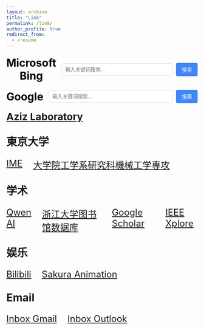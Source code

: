 ```yaml
---
layout: archive
title: "Link"
permalink: /link/
author_profile: true
redirect_from:
  - /resume
---
```


<!-- 固定Bing搜索栏 -->
<div align="center" style="margin: 20px 0;">
  <form action="https://www.bing.com/search" method="get" target="_blank" style="display: flex; align-items: center;">
    <span style="font-size: 28px; font-weight: bold; color: #000000; margin-right: 15px;">Microsoft Bing</span>
    <input type="text" name="q" placeholder="输入关键词搜索..." style="width: 500px; padding: 8px; border: 1px solid #ddd; border-radius: 4px;">
    <input type="submit" value="搜索" style="padding: 8px 15px; margin-left: 10px; background-color: #4285F4; color: white; border: none; border-radius: 4px; cursor: pointer;">
  </form>
</div>

<!-- 固定Google搜索栏 -->
<div align="center" style="margin: 20px 0;">
  <form action="https://www.google.com/search" method="get" target="_blank" style="display: flex; align-items: center;">
    <span style="font-size: 28px; font-weight: bold; color: #000000; margin-right: 15px;">Google</span>
    <input type="text" name="q" placeholder="输入关键词搜索..." style="width: 500px; padding: 8px; border: 1px solid #ddd; border-radius: 4px;">
    <input type="submit" value="搜索" style="padding: 8px 15px; margin-left: 10px; background-color: #4285F4; color: white; border: none; border-radius: 4px; cursor: pointer;">
  </form>
</div>

**<a href="https://epi.iis.u-tokyo.ac.jp/" target="_blank" rel="noopener noreferrer" style="font-size:26px;">Aziz Laboratory</a>**

## <span style="font-size:28px;">東京大学</span>
<div style="display:flex; gap:28px; font-size:28px; margin:24px 0;">
  <a href="https://www.ime.t.u-tokyo.ac.jp/" target="_blank" rel="noopener noreferrer" style="font-size:24px;">IME</a>
  <a href="https://www2.mech.t.u-tokyo.ac.jp/?lang=ja" target="_blank" rel="noopener noreferrer" style="font-size:24px;">大学院工学系研究科機械工学専攻</a>
</div>

## <span style="font-size:28px;">学术</span>
<div style="display:flex; gap:28px; font-size:28px; margin:24px 0;">
  <a href="https://chat.qwen.ai/" target="_blank" rel="noopener noreferrer" style="font-size:24px;">Qwen AI</a>
  <a href="https://libdb.zju.edu.cn/s/lib/libtb/" target="_blank" rel="noopener noreferrer" style="font-size:24px;">浙江大学图书馆数据库</a>
  <a href="https://scholar.google.com/" target="_blank" rel="noopener noreferrer" style="font-size:24px;">Google Scholar</a>
  <a href="https://ieeexplore.ieee.org/Xplore/home.jsp" target="_blank" rel="noopener noreferrer" style="font-size:24px;">IEEE Xplore</a>
</div>

## <span style="font-size:28px;">娱乐</span>
<div style="display:flex; gap:28px; font-size:28px; margin:24px 0;">
  <a href="https://www.bilibili.com/" target="_blank" rel="noopener noreferrer" style="font-size:24px;">Bilibili</a>
  <a href="https://skr.cc/" target="_blank" rel="noopener noreferrer" style="font-size:24px;">Sakura Animation</a>
</div>

## <span style="font-size:28px;">Email</span>
<div style="display:flex; gap:28px; font-size:28px; margin:24px 0;">
  <a href="https://mail.google.com/" target="_blank" rel="noopener noreferrer" style="font-size:24px;">Inbox Gmail</a>
  <a href="https://outlook.live.com/mail/0/" target="_blank" rel="noopener noreferrer" style="font-size:24px;">Inbox Outlook</a>
</div>







